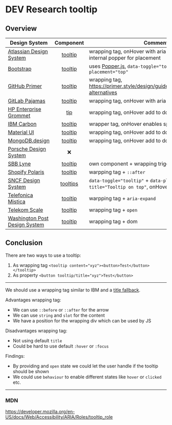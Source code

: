 # DEV Research tooltip

## Overview

| Design System                                                                           |                                             Component                                             | Comment                                                                                         |
| --------------------------------------------------------------------------------------- | :-----------------------------------------------------------------------------------------------: | ----------------------------------------------------------------------------------------------- |
| [Atlassian Design System](https://bitbucket.org/atlassian/atlaskit/src/master/)         |                  [tooltip](https://atlassian.design/components/tooltip/examples)                  | wrapping tag, onHover with aria-describedby, uses internal popper for placement                 |
| [Bootstrap](https://github.com/twbs/bootstrap)                                          |                 [tooltip](https://getbootstrap.com/docs/4.3/components/tooltips/)                 | uses [Popper.js](https://popper.js.org/), `data-toggle="tooltip"` & `data-placement="top"`      |
| [GitHub Primer](https://github.com/primer/css)                                          |                     [tooltip](https://primer.style/design/components/tooltip)                     | wrapping tag, <https://primer.style/design/guides/accessibility/tooltip-alternatives>           |
| [GitLab Pajamas](https://gitlab.com/gitlab-org/gitlab-services/design.gitlab.com)       |                      [tooltip](https://design.gitlab.com/components/tooltip)                      | wrapping tag, onHover with aria-describedby + title                                             |
| [HP Enterprise Grommet](https://github.com/grommet/grommet)                             |                                 [tip](https://v2.grommet.io/tip)                                  | wrapping tag, onHover add to dom                                                                |
| [IBM Carbon](https://github.com/carbon-design-system/carbon)                            |                [tooltip](https://carbondesignsystem.com/components/tooltip/usage/)                | wrapper tag, onHover enables span with role=toolip                                              |
| [Material UI](https://github.com/mui/material-ui)                                       |                       [tooltip](https://mui.com/material-ui/react-tooltip/)                       | wrapping tag, onHover add to dom                                                                |
| [MongoDB.design](https://github.com/mongodb/design)                                     |                 [tooltip](https://www.mongodb.design/component/tooltip/example/)                  | wrapping tag, onHover add to dom                                                                |
| [Porsche Design System](https://github.com/porsche-design-system/porsche-design-system) |                                                ❌                                                 |                                                                                                 |
| [SBB Lyne](https://github.com/lyne-design-system/lyne-components)                       | [tooltip](https://lyne-storybook.app.sbb.ch/?path=/docs/components-sbb-tooltip-sbb-tooltip--docs) | own component + wrapping trigger                                                                |
| [Shopify Polaris](https://github.com/Shopify/polaris)                                   |                [tooltip](https://polaris.shopify.com/components/overlays/tooltip)                 | warpping tag + `::after`                                                                        |
| [SNCF Design System](https://gitlab.com/SNCF/wcs)                                       |         [tooltips](https://designmetier-bootstrap.sncf.fr/docs/4.3/components/tooltips/)          | `data-toggle="tooltip"` + `data-placement="top"` + `title="Tooltip on top"`, onHover add to dom |
| [Telefonica Mistica](https://github.com/Telefonica/mistica-web)                         |       [tooltip](https://brandfactory.telefonica.com/d/iSp7b1DkYygv/n-a#/components/tooltip)       | warpping tag + `aria-expand`                                                                    |
| [Telekom Scale](https://github.com/telekom/scale)                                       |        [tooltip](https://telekom.github.io/scale/?path=/docs/components-tooltip--standard)        | wrapping tag + `open`                                                                           |
| [Washington Post Design System](https://build.washingtonpost.com/)                      |                  [tooltip](https://build.washingtonpost.com/components/tooltip)                   | wrapping tag + dom                                                                              |

## Conclusion

There are two ways to use a tooltip:

1. As wrapping tag `<tooltip content="xyz"><button>Test</button></tooltip>`
2. As property `<button tooltip/title="xyz">Test</button>`

---

We should use a wrapping tag similar to IBM and a [title fallback](https://stackoverflow.com/questions/2011142/how-to-change-the-style-of-the-title-attribute-inside-an-anchor-tag).

Advantages wrapping tag:

- We can use `::before` or `::after` for the arrow
- We can use `string` and `slot` for the content
- We have a position for the wrapping div which can be used by JS

Disadvantages wrapping tag:

- Not using default `title`
- Could be hard to use default `:hover` or `:focus`

Findings:

- By providing and `open` state we could let the user handle if the tooltip should be shown
- We could use `behaviour` to enable different states like `hover` or `clicked` etc.

---

### MDN

<https://developer.mozilla.org/en-US/docs/Web/Accessibility/ARIA/Roles/tooltip_role>
